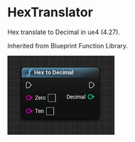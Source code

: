 # HexTranslator
Hex translate to Decimal in ue4 (4.27).

Inherited from Blueprint Function Library.

![Image](https://raw.githubusercontent.com/LoongKeiZ/HexTranslator/main/image/HexToDecimal-BlueprintFunction.png)
